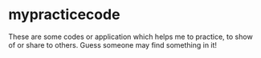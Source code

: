 # mypracticecode
These are some codes or application which helps me to practice, to show of or share to others. Guess someone may find something in it!
